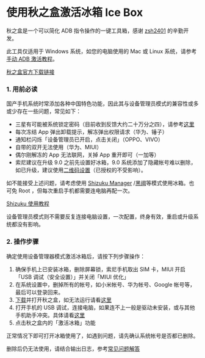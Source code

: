 # 使用秋之盒激活冰箱 Ice Box

秋之盒是一个可以简化 ADB 指令操作的一键工具箱，感谢 [zsh2401](https://zsh2401.top/) 的辛勤开发。

此工具仅适用于 Windows 系统，如您的电脑使用的 Mac 或 Linux 系统，请参考 [手动 ADB 激活教程](https://iceboxdoc.catchingnow.com/blob/master/Device%20Owner%20%EF%BC%88%E5%85%8D%20root%EF%BC%89%E6%A8%A1%E5%BC%8F%E8%AE%BE%E7%BD%AE)。

[秋之盒官方下载链接](https://www.atmb.top/download/)

### 1. 用前必读

国产手机系统时常添加各种中国特色功能，因此其与设备管理员模式的兼容性或多或少存在一些问题，常见如下：

- 三星有可能被系统锁定密码（目前收到反馈大约二十万分之四），请参考[这里](https://iceboxdoc.catchingnow.com/blob/master/Device%20Owner%20%E4%B8%89%E6%98%9F%E7%89%B9%E5%88%AB%E8%AF%B4%E6%98%8E)
- 每次冻结 App 弹出卸载提示，解冻弹出权限请求（华为、锤子）
- 通知栏闪烁「设备管理员已开启，点击关闭」（OPPO、VIVO）
- 自带的双开无法使用（华为、MIUI）
- 偶尔刚解冻的 App 无法联网，关掉 App 重开即可（一加等）
- 索尼建议在升级 9.0 之前先设置好冰箱，9.0 系统添加了隐藏帐号难以删除，如已升级，建议使用[二维码设置](https://iceboxdoc.catchingnow.com/blob/master/%E5%85%8D%20Root%20%E5%85%8D%E7%94%B5%E8%84%91%E8%AE%BE%E7%BD%AE)（已授权的不受影响）。


如不能接受上述问题，请考虑使用 [Shizuku Manager](https://www.coolapk.com/apk/moe.shizuku.privileged.api) /[黑阈](https://www.coolapk.com/apk/me.piebridge.brevent)等模式使用冰箱。也可免 Root ，但每次重启手机都需要连电脑再配一次。

[Shizuku 使用教程](https://jingyan.baidu.com/article/e52e361568e6d540c60c5108.html)

设备管理员模式则不需要反复连接电脑设置，一次配置，终身有效，重启或升级系统都没有影响。

### 2. 操作步骤

确定使用设备管理器模式激活冰箱后，请按下列步骤操作：

1. 确保手机上已安装冰箱，删除屏幕锁，索尼手机取出 SIM 卡，MIUI 开启「USB 调试（安全设置）」并关闭「MIUI 优化」
2. 在系统设置中，删掉所有的帐号，如小米帐号、华为帐号、Google 帐号等，最后可以登录回来。
3. [下载](https://pan.baidu.com/s/1bFZBAI)并打开秋之盒，如无法运行请看[这里](https://www.atmb.top/help/?md=run.md)
4. 打开手机的 USB 调试，连接电脑，如果连不上一般是驱动未安装，或与其他手机助手冲突。具体请看[这里](https://www.atmb.top/help/?md=connect_device.md)
5. 点击秋之盒内的「激活冰箱」功能

正常情况下即可打开冰箱使用了，如遇到问题，请先确认系统帐号是否都已删除。

删除后仍无法使用，请结合输出日志，参考[常见问题解答](https://iceboxdoc.catchingnow.com/blob/master/Device%20Owner%20%EF%BC%88%E5%85%8D%20root%EF%BC%89%E6%A8%A1%E5%BC%8F%E8%AE%BE%E7%BD%AE#%E5%B8%B8%E8%A7%81%E9%97%AE%E9%A2%98)


